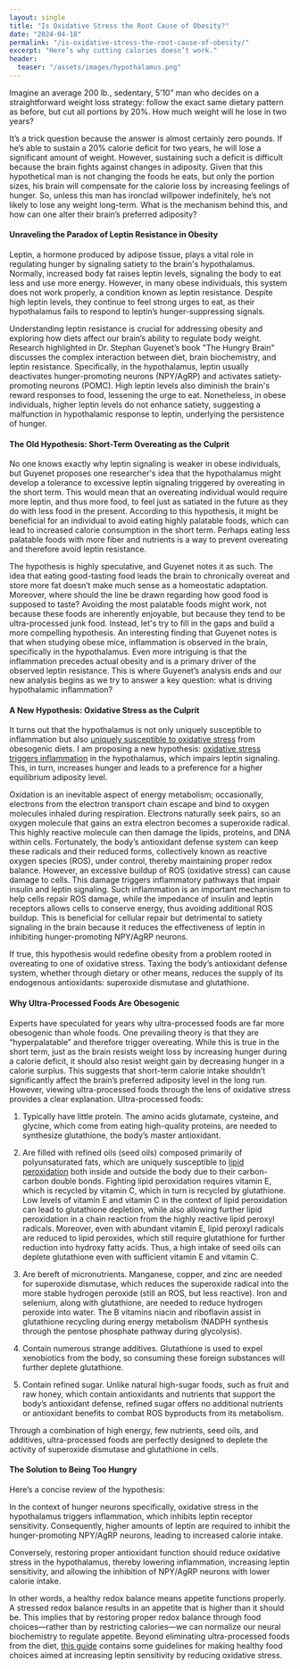 ```yaml
---
layout: single
title: "Is Oxidative Stress the Root Cause of Obesity?"
date: "2024-04-18"
permalink: "/is-oxidative-stress-the-root-cause-of-obesity/"
excerpt: "Here’s why cutting calories doesn’t work."
header:
  teaser: "/assets/images/hypothalamus.png"
---
```


Imagine an average 200 lb., sedentary, 5’10” man who decides on a straightforward weight loss strategy: follow the exact same dietary pattern as before, but cut all portions by 20%. How much weight will he lose in two years?

It’s a trick question because the answer is almost certainly zero pounds. If he’s able to sustain a 20% calorie deficit for two years, he will lose a significant amount of weight. However, sustaining such a deficit is difficult because the brain fights against changes in adiposity. Given that this hypothetical man is not changing the foods he eats, but only the portion sizes, his brain will compensate for the calorie loss by increasing feelings of hunger. So, unless this man has ironclad willpower indefinitely, he’s not likely to lose any weight long-term. What is the mechanism behind this, and how can one alter their brain’s preferred adiposity?

#### Unraveling the Paradox of Leptin Resistance in Obesity

Leptin, a hormone produced by adipose tissue, plays a vital role in regulating hunger by signaling satiety to the brain's hypothalamus. Normally, increased body fat raises leptin levels, signaling the body to eat less and use more energy. However, in many obese individuals, this system does not work properly, a condition known as leptin resistance. Despite high leptin levels, they continue to feel strong urges to eat, as their hypothalamus fails to respond to leptin’s hunger-suppressing signals.

Understanding leptin resistance is crucial for addressing obesity and exploring how diets affect our brain’s ability to regulate body weight. Research highlighted in Dr. Stephan Guyenet’s book "The Hungry Brain" discusses the complex interaction between diet, brain biochemistry, and leptin resistance. Specifically, in the hypothalamus, leptin usually deactivates hunger-promoting neurons (NPY/AgRP) and activates satiety-promoting neurons (POMC). High leptin levels also diminish the brain's reward responses to food, lessening the urge to eat. Nonetheless, in obese individuals, higher leptin levels do not enhance satiety, suggesting a malfunction in hypothalamic response to leptin, underlying the persistence of hunger.

#### The Old Hypothesis: Short-Term Overeating as the Culprit

No one knows exactly why leptin signaling is weaker in obese individuals, but Guyenet proposes one researcher's idea that the hypothalamus might develop a tolerance to excessive leptin signaling triggered by overeating in the short term. This would mean that an overeating individual would require more leptin, and thus more food, to feel just as satiated in the future as they do with less food in the present. According to this hypothesis, it might be beneficial for an individual to avoid eating highly palatable foods, which can lead to increased calorie consumption in the short term. Perhaps eating less palatable foods with more fiber and nutrients is a way to prevent overeating and therefore avoid leptin resistance.

The hypothesis is highly speculative, and Guyenet notes it as such. The idea that eating good-tasting food leads the brain to chronically overeat and store more fat doesn’t make much sense as a homeostatic adaptation. Moreover, where should the line be drawn regarding how good food is supposed to taste? Avoiding the most palatable foods might work, not because these foods are inherently enjoyable, but because they tend to be ultra-processed junk food. Instead, let's try to fill in the gaps and build a more compelling hypothesis. An interesting finding that Guyenet notes is that when studying obese mice, inflammation is observed in the brain, specifically in the hypothalamus. Even more intriguing is that the inflammation precedes actual obesity and is a primary driver of the observed leptin resistance. This is where Guyenet’s analysis ends and our new analysis begins as we try to answer a key question: what is driving hypothalamic inflammation?

#### A New Hypothesis: Oxidative Stress as the Culprit

It turns out that the hypothalamus is not only uniquely susceptible to inflammation but also [uniquely susceptible to oxidative stress](https://www.ncbi.nlm.nih.gov/pmc/articles/PMC7603161/) from obesogenic diets. I am proposing a new hypothesis: [oxidative stress triggers inflammation](https://www.ncbi.nlm.nih.gov/pmc/articles/PMC3929010/#s004) in the hypothalamus, which impairs leptin signaling. This, in turn, increases hunger and leads to a preference for a higher equilibrium adiposity level.

Oxidation is an inevitable aspect of energy metabolism; occasionally, electrons from the electron transport chain escape and bind to oxygen molecules inhaled during respiration. Electrons naturally seek pairs, so an oxygen molecule that gains an extra electron becomes a superoxide radical. This highly reactive molecule can then damage the lipids, proteins, and DNA within cells. Fortunately, the body’s antioxidant defense system can keep these radicals and their reduced forms, collectively known as reactive oxygen species (ROS), under control, thereby maintaining proper redox balance. However, an excessive buildup of ROS (oxidative stress) can cause damage to cells. This damage triggers inflammatory pathways that impair insulin and leptin signaling. Such inflammation is an important mechanism to help cells repair ROS damage, while the impedance of insulin and leptin receptors allows cells to conserve energy, thus avoiding additional ROS buildup. This is beneficial for cellular repair but detrimental to satiety signaling in the brain because it reduces the effectiveness of leptin in inhibiting hunger-promoting NPY/AgRP neurons.

If true, this hypothesis would redefine obesity from a problem rooted in overeating to one of oxidative stress. Taxing the body’s antioxidant defense system, whether through dietary or other means, reduces the supply of its endogenous antioxidants: superoxide dismutase and glutathione.

#### Why Ultra-Processed Foods Are Obesogenic

Experts have speculated for years why ultra-processed foods are far more obesogenic than whole foods. One prevailing theory is that they are “hyperpalatable” and therefore trigger overeating. While this is true in the short term, just as the brain resists weight loss by increasing hunger during a calorie deficit, it should also resist weight gain by decreasing hunger in a calorie surplus. This suggests that short-term calorie intake shouldn’t significantly affect the brain’s preferred adiposity level in the long run. However, viewing ultra-processed foods through the lens of oxidative stress provides a clear explanation. Ultra-processed foods:

1. Typically have little protein. The amino acids glutamate, cysteine, and glycine, which come from eating high-quality proteins, are needed to synthesize glutathione, the body’s master antioxidant.

2. Are filled with refined oils (seed oils) composed primarily of polyunsaturated fats, which are uniquely susceptible to [lipid peroxidation](https://en.wikipedia.org/wiki/Lipid_peroxidation) both inside and outside the body due to their carbon-carbon double bonds. Fighting lipid peroxidation requires vitamin E, which is recycled by vitamin C, which in turn is recycled by glutathione. Low levels of vitamin E and vitamin C in the context of lipid peroxidation can lead to glutathione depletion, while also allowing further lipid peroxidation in a chain reaction from the highly reactive lipid peroxyl radicals. Moreover, even with abundant vitamin E, lipid peroxyl radicals are reduced to lipid peroxides, which still require glutathione for further reduction into hydroxy fatty acids. Thus, a high intake of seed oils can deplete glutathione even with sufficient vitamin E and vitamin C.

3. Are bereft of micronutrients. Manganese, copper, and zinc are needed for superoxide dismutase, which reduces the superoxide radical into the more stable hydrogen peroxide (still an ROS, but less reactive). Iron and selenium, along with glutathione, are needed to reduce hydrogen peroxide into water. The B vitamins niacin and riboflavin assist in glutathione recycling during energy metabolism (NADPH synthesis through the pentose phosphate pathway during glycolysis).

4. Contain numerous strange additives. Glutathione is used to expel xenobiotics from the body, so consuming these foreign substances will further deplete glutathione.

5. Contain refined sugar. Unlike natural high-sugar foods, such as fruit and raw honey, which contain antioxidants and nutrients that support the body’s antioxidant defense, refined sugar offers no additional nutrients or antioxidant benefits to combat ROS byproducts from its metabolism.

Through a combination of high energy, few nutrients, seed oils, and additives, ultra-processed foods are perfectly designed to deplete the activity of superoxide dismutase and glutathione in cells.

#### The Solution to Being Too Hungry

Here’s a concise review of the hypothesis:

In the context of hunger neurons specifically, oxidative stress in the hypothalamus triggers inflammation, which inhibits leptin receptor sensitivity. Consequently, higher amounts of leptin are required to inhibit the hunger-promoting NPY/AgRP neurons, leading to increased calorie intake.

Conversely, restoring proper antioxidant function should reduce oxidative stress in the hypothalamus, thereby lowering inflammation, increasing leptin sensitivity, and allowing the inhibition of NPY/AgRP neurons with lower calorie intake.

In other words, a healthy redox balance means appetite functions properly. A stressed redox balance results in an appetite that is higher than it should be. This implies that by restoring proper redox balance through food choices—rather than by restricting calories—we can normalize our neural biochemistry to regulate appetite. Beyond eliminating ultra-processed foods from the diet, [this guide](https://www.stopbigfood.com/food-guide) contains some guidelines for making healthy food choices aimed at increasing leptin sensitivity by reducing oxidative stress.

